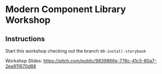 # Modern Component Library Workshop

## Instructions

Start this workshop checking out the branch `00-install-storybook`

Workshop Slides: https://pitch.com/public/9839866e-776c-41c5-80a7-2ea911670d88
